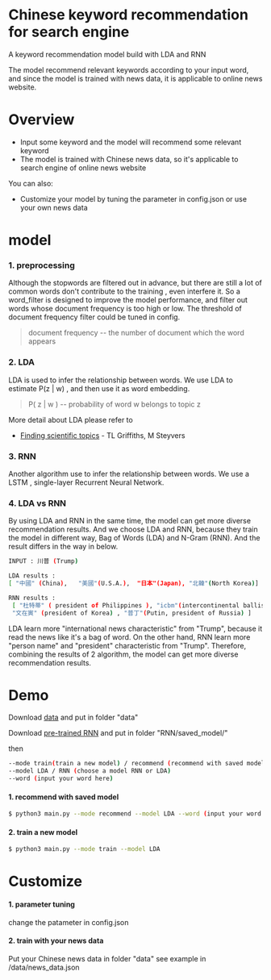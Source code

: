 ﻿# Chinese keyword recommendation for search engine

A keyword recommendation model build with LDA and RNN

The model recommend relevant keywords according to your input word, and since the model is trained with news data, it is applicable to online news website.


# Overview

  - Input some keyword and the model will recommend some relevant keyword
  - The model is trained with Chinese news data, so it's applicable to search engine of  online news website


You can also:
  - Customize your model by tuning the parameter in config.json or use your own news data



# model
### 1. preprocessing
Although the stopwords are filtered out in advance, but there are still a lot of common words don't contribute to the training , even interfere it.
So a word_filter is designed to improve the model performance, and filter out words whose document frequency is too high or low.
The threshold of document frequency filter could be tuned in config.
> document frequency -- the number of document which the word appears


### 2. LDA
LDA is used to infer the relationship between words.
We use LDA to estimate P(z | w) , and then use it as word embedding.

> P( z | w ) -- probability of word w belongs to topic z

More detail about LDA please refer to 

* [Finding scientific topics](https://www.pnas.org/content/pnas/101/suppl_1/5228.full.pdf?__=) - TL Griffiths, M Steyvers


### 3. RNN
Another algorithm use to infer the relationship between words.
We use a LSTM , single-layer Recurrent Neural Network.


### 4. LDA vs RNN
By using LDA and RNN in the same time, the model can get more diverse recommendation results. And we choose LDA and RNN, because they train the model in different way, Bag of Words (LDA) and N-Gram (RNN). And the result differs in the way in below.

```sh
INPUT : 川普 (Trump) 
```
```sh
LDA results : 
[ "中國" (China),   "美國"(U.S.A.),  "日本"(Japan), "北韓"(North Korea)]
```
```sh
RNN results :
 [ "杜特蒂" ( president of Philippines ), "icbm"(intercontinental ballistic missile),  
 "文在寅" (president of Korea) , "普丁"(Putin, president of Russia) ]
```
LDA learn more "international news characteristic" from "Trump", because it read the news like it's a bag of word.
On the other hand, RNN learn more "person name" and "president" characteristic from "Trump".
Therefore,  combining the results of 2 algorithm, the model can get more diverse recommendation results.


# Demo


Download [data](https://drive.google.com/file/d/18GjVFEcBdu_JBA_Yf9dyTc4wlwG2RTbd/view?usp=sharing) and put in folder "data"

Download [pre-trained RNN](https://drive.google.com/file/d/1wqj1-ZAxq12TpyqRs6ZKIvTdOFkZ6FgK/view?usp=sharing) and put in folder "RNN/saved_model/"

then


```sh
--mode train(train a new model) / recommend (recommend with saved model)
--model LDA / RNN (choose a model RNN or LDA)
--word (input your word here)
```
               
#### 1. recommend with saved model


```sh
$ python3 main.py --mode recommend --model LDA --word (input your word here)
```


#### 2. train a new model

```sh
$ python3 main.py --mode train --model LDA 
```


# Customize 
#### 1. parameter tuning
change the patameter in config.json

#### 2. train with your news data
Put your Chinese news data in folder "data"
see example in /data/news_data.json
